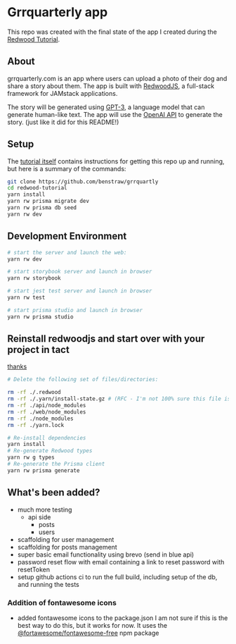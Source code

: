 # Grrquarterly app

This repo was created with the final state of the app I created during the [Redwood Tutorial](https://redwoodjs.com/tutorial).

## About
grrquarterly.com is an app where users can upload a photo of their dog and share a story about them. The app is built with [RedwoodJS](https://redwoodjs.com/), a full-stack framework for JAMstack applications.

The story will be generated using [GPT-3](https://openai.com/blog/openai-api/), a language model that can generate human-like text. The app will use the [OpenAI API](https://beta.openai.com/) to generate the story. (just like it did for this README!)

## Setup

The [tutorial itself](https://redwoodjs.com/docs/tutorial/chapter1/prerequisites) contains instructions for getting this repo up and running, but here is a summary of the commands:

```bash
git clone https://github.com/benstraw/grrquartly
cd redwood-tutorial
yarn install
yarn rw prisma migrate dev
yarn rw prisma db seed
yarn rw dev
```
## Development Environment
```bash
# start the server and launch the web:
yarn rw dev

# start storybook server and launch in browser
yarn rw storybook

# start jest test server and launch in browser
yarn rw test

# start prisma studio and launch in browser
yarn rw prisma studio
```
## Reinstall redwoodjs and start over with your project in tact

[thanks](https://rw-community.org/how%20to/reinstall%20rw/)

```bash
# Delete the following set of files/directories:

rm -rf ./.redwood
rm -rf ./.yarn/install-state.gz # (RFC - I'm not 100% sure this file is required, it's only applicable to Yarn v3 regardless)
rm -rf ./api/node_modules
rm -rf ./web/node_modules
rm -rf ./node_modules
rm -rf ./yarn.lock

# Re-install dependencies
yarn install
# Re-generate Redwood types
yarn rw g types
# Re-generate the Prisma client
yarn rw prisma generate
```
## What's been added?
- much more testing
  - api side
    - posts
    - users
- scaffolding for user management
- scaffolding for posts management
- super basic email functionality using brevo (send in blue api)
- password reset flow with email containing a link to reset password with resetToken
- setup github actions ci to run the full build, including setup of the db, and running the tests

### Addition of fontawesome icons
- added fontawesome icons to the package.json
I am not sure if this is the best way to do this, but it works for now. It uses the [@fortawesome/fontawesome-free](https://www.npmjs.com/package/@fortawesome/fontawesome-free) npm package


```json
